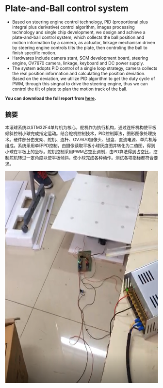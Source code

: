 # Plate-and-Ball control system

- Based on steering engine control technology, PID (proportional plus integral plus derivative) control algorithm, images processing technology and single chip development, we design and achieve a plate-and-ball control system, which collects the ball position and motion information by a camera, as actuator, linkage mechanism driven by steering engine controls tilts the plate, then controling the ball to finish specific motion.
- Hardwares include camera stant, SCM development board, steering engine, OV7670 camera, linkage, keyboard and DC power supply.
- The system adopts PID control of a single loop strategy, camera collects the real position information and calculating the position deviation. Based on the deviation, we utilize PID algorithm to get the duty cycle of PWM, through this singnal to drive the steering engine, thus we can control the tilt of plate to plan the motion track of the ball.

**You can dowmload the full report from [here](https://github.com/PrideLee/Plate-and-Ball-control-system/blob/master/%E6%9D%BF%E7%90%83%E6%8E%A7%E5%88%B6%E7%B3%BB%E7%BB%9F.pdf).**

## 摘要

本滚球系统以STM32F4单片机为核心，舵机作为执行机构，通过连杆机构使平板倾斜控制小球完成指定运动。结合舵机控制技术，PID控制算法，图形图像处理技术。硬件部分由支架、舵机、连杆、OV7670摄像头、键盘、直流电源、单片机等组成。系统采用单环PD控制，由摄像读取平板小球灰度图并转化为二值图，得到小球在平板上的坐标。舵机控制采用PWM占空比调制，由PD算法得到占空比，控制舵机转过一定角度以使平板倾斜，使小球完成各种动作。测试各项指标都符合要求。


<div align=center><img width="700" height="700" src="https://github.com/PrideLee/Plate-and-Ball-control-system/blob/master/img%26video/blat-ball.png"/></div>
